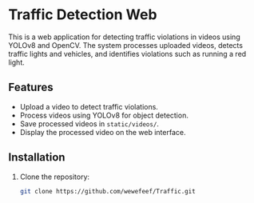 # Traffic Detection Web

This is a web application for detecting traffic violations in videos using YOLOv8 and OpenCV. The system processes uploaded videos, detects traffic lights and vehicles, and identifies violations such as running a red light.

## Features
- Upload a video to detect traffic violations.
- Process videos using YOLOv8 for object detection.
- Save processed videos in `static/videos/`.
- Display the processed video on the web interface.

## Installation
1. Clone the repository:
   ```bash
   git clone https://github.com/wewefeef/Traffic.git